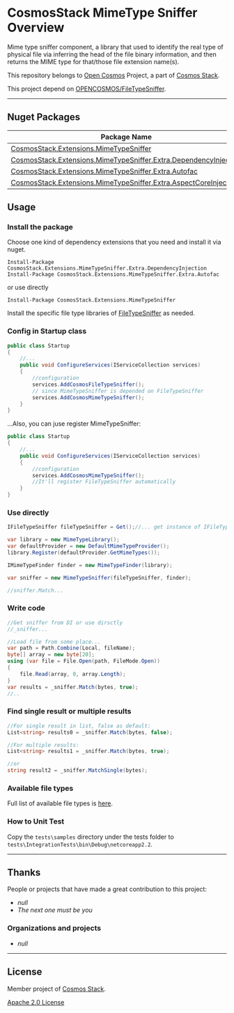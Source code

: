 # CosmosStack MimeType Sniffer Overview

Mime type sniffer component, a library that used to identify the real type of physical file via inferring the head of the file binary information, and then returns the MIME type for that/those file extension name(s). 

This repository belongs to [Open Cosmos](https://github.com/cosmos-open) Project, a part of [Cosmos Stack](https://github.com/cosmos-stack/).

This project depend on [OPENCOSMOS/FileTypeSniffer](https://github.com/cosmos-open/cosmos-filetype-sniffer).

---

## Nuget Packages

| Package Name                                                                                                                                                                           | Version                                                                                                           | Downloads                                                                                                          |
| -------------------------------------------------------------------------------------------------------------------------------------------------------------------------------------- | ----------------------------------------------------------------------------------------------------------------- | ------------------------------------------------------------------------------------------------------------------ |
| [CosmosStack.Extensions.MimeTypeSniffer](https://www.nuget.org/packages/CosmosStack.Extensions.MimeTypeSniffer/)                                                               | ![](https://img.shields.io/nuget/v/CosmosStack.Extensions.MimeTypeSniffer.svg)                                | ![](https://img.shields.io/nuget/dt/CosmosStack.Extensions.MimeTypeSniffer.svg)                                |
| [CosmosStack.Extensions.MimeTypeSniffer.Extra.DependencyInjection](https://www.nuget.org/packages/CosmosStack.Extensions.MimeTypeSniffer.Extra.DependencyInjection/) | ![](https://img.shields.io/nuget/v/CosmosStack.Extensions.MimeTypeSniffer.Extra.DependencyInjection.svg) | ![](https://img.shields.io/nuget/dt/CosmosStack.Extensions.MimeTypeSniffer.Extra.DependencyInjection.svg) |
| [CosmosStack.Extensions.MimeTypeSniffer.Extra.Autofac](https://www.nuget.org/packages/CosmosStack.Extensions.MimeTypeSniffer.Extra.Autofac/)                         | ![](https://img.shields.io/nuget/v/CosmosStack.Extensions.MimeTypeSniffer.Extra.Autofac.svg)             | ![](https://img.shields.io/nuget/dt/CosmosStack.Extensions.MimeTypeSniffer.Extra.Autofac.svg)             |
| [CosmosStack.Extensions.MimeTypeSniffer.Extra.AspectCoreInjector](https://www.nuget.org/packages/CosmosStack.Extensions.MimeTypeSniffer.Extra.AspectCoreInjector/)   | ![](https://img.shields.io/nuget/v/CosmosStack.Extensions.MimeTypeSniffer.Extra.AspectCoreInjector.svg)  | ![](https://img.shields.io/nuget/dt/CosmosStack.Extensions.MimeTypeSniffer.Extra.AspectCoreInjector.svg)  |

## Usage

### Install the package

Choose one kind of dependency extensions that you need and install it via nuget.

```
Install-Package CosmosStack.Extensions.MimeTypeSniffer.Extra.DependencyInjection
Install-Package CosmosStack.Extensions.MimeTypeSniffer.Extra.Autofac
```

or use directly

```
Install-Package CosmosStack.Extensions.MimeTypeSniffer
```

Install the specific file type libraries of [FileTypeSniffer](https://github.com/cosmos-open/cosmos-filetype-sniffer#nuget-packages) as needed.

### Config in Startup class

```c#
public class Startup
{
    //...
    public void ConfigureServices(IServiceCollection services)
    {
        //configuration
        services.AddCosmosFileTypeSniffer();
        // since MimeTypeSniffer is depended on FileTypeSniffer
        services.AddCosmosMimeTypeSniffer();
    }
}
```

...Also, you can juse register MimeTypeSniffer:

```c#
public class Startup
{
    //...
    public void ConfigureServices(IServiceCollection services)
    {
        //configuration
        services.AddCosmosMimeTypeSniffer();
        //It'll register FileTypeSniffer automatically
    }
}
```

### Use directly

```c#
IFileTypeSniffer fileTypeSniffer = Get();//... get instance of IFileTypeSniffer 

var library = new MimeTypeLibrary();
var defaultProvider = new DefaultMimeTypeProvider();
library.Register(defaultProvider.GetMimeTypes());

IMimeTypeFinder finder = new MimeTypeFinder(library);

var sniffer = new MimeTypeSniffer(fileTypeSniffer, finder);

//sniffer.Match...
```

### Write code

```c#
//Get sniffer from DI or use dirsctly
//_sniffer...

//Load file from some place...
var path = Path.Combine(Local, fileName);
byte[] array = new byte[20];
using (var file = File.Open(path, FileMode.Open))
{
    file.Read(array, 0, array.Length);
}
var results = _sniffer.Match(bytes, true);
//..
```

### Find single result or multiple results

```c#
//For single result in list, false as default:
List<string> results0 = _sniffer.Match(bytes, false);

//For multiple results:
List<string> results1 = _sniffer.Match(bytes, true);

//or
string result2 = _sniffer.MatchSingle(bytes);
```

### Available file types

Full list of available file types is [here](https://github.com/cosmos-open/cosmos-filetype-sniffer#available-file-types).


### How to Unit Test

Copy the `tests\samples` directory under the tests folder to `tests\IntegrationTests\bin\Debug\netcoreapp2.2`.

---

## Thanks

People or projects that have made a great contribution to this project:

- _null_
- _The next one must be you_

### Organizations and projects

- _null_

---

## License

Member project of [Cosmos Stack](https://github.com/cosmos-stack~~~~).

[Apache 2.0 License](/LICENSE)
